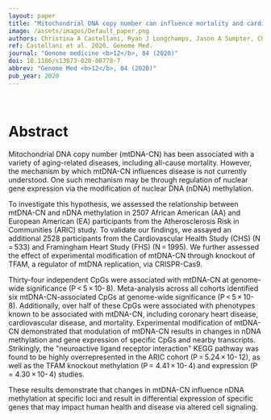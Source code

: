 ```yaml
---
layout: paper
title: "Mitochondrial DNA copy number can influence mortality and cardiovascular disease via methylation of nuclear DNA CpGs."
image: /assets/images/Default_paper.png
authors: Christina A Castellani, Ryan J Longchamps, Jason A Sumpter, Charles E Newcomb, John A Lane, Megan L Grove, Jan Bressler, Jennifer A Brody, James S Floyd, Traci M Bartz, Kent D Taylor, Penglong Wang, Adrienne Tin, Josef Coresh, James S Pankow, Myriam Fornage, Eliseo Guallar, Brian O'Rourke, Nathan Pankratz, Chunyu Liu, Daniel Levy, Nona Sotoodehnia, Eric Boerwinkle, Dan E Arking
ref: Castellani et al. 2020. Genome Med.
journal: "Genome medicine <b>12</b>, 84 (2020)"
doi: 10.1186/s13073-020-00778-7
abbrev: "Genome Med <b>12</b>, 84 (2020)"
pub_year: 2020
---
```


<br />
<div data-badge-popover="right" data-badge-type="donut" data-pmid="32988399" data-hide-no-mentions="true" class="altmetric-embed"></div>

# Abstract

Mitochondrial DNA copy number (mtDNA-CN) has been associated with a variety of aging-related diseases, including all-cause mortality. However, the mechanism by which mtDNA-CN influences disease is not currently understood. One such mechanism may be through regulation of nuclear gene expression via the modification of nuclear DNA (nDNA) methylation.

To investigate this hypothesis, we assessed the relationship between mtDNA-CN and nDNA methylation in 2507 African American (AA) and European American (EA) participants from the Atherosclerosis Risk in Communities (ARIC) study. To validate our findings, we assayed an additional 2528 participants from the Cardiovascular Health Study (CHS) (N = 533) and Framingham Heart Study (FHS) (N = 1995). We further assessed the effect of experimental modification of mtDNA-CN through knockout of TFAM, a regulator of mtDNA replication, via CRISPR-Cas9.

Thirty-four independent CpGs were associated with mtDNA-CN at genome-wide significance (P < 5 × 10- 8). Meta-analysis across all cohorts identified six mtDNA-CN-associated CpGs at genome-wide significance (P < 5 × 10- 8). Additionally, over half of these CpGs were associated with phenotypes known to be associated with mtDNA-CN, including coronary heart disease, cardiovascular disease, and mortality. Experimental modification of mtDNA-CN demonstrated that modulation of mtDNA-CN results in changes in nDNA methylation and gene expression of specific CpGs and nearby transcripts. Strikingly, the "neuroactive ligand receptor interaction" KEGG pathway was found to be highly overrepresented in the ARIC cohort (P = 5.24 × 10- 12), as well as the TFAM knockout methylation (P = 4.41 × 10- 4) and expression (P = 4.30 × 10- 4) studies.

These results demonstrate that changes in mtDNA-CN influence nDNA methylation at specific loci and result in differential expression of specific genes that may impact human health and disease via altered cell signaling.

